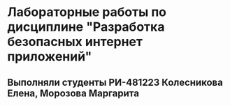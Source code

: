 # Лабораторные работы по дисциплине "Разработка безопасных интернет приложений"

## Выполняли студенты РИ-481223 Колесникова Елена, Морозова Маргарита
